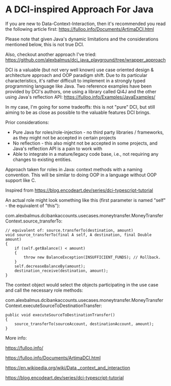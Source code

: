 # A DCI-inspired Approach For Java
If you are new to Data-Context-Interaction, then it's recommended you read the following article first:
https://fulloo.info/Documents/ArtimaDCI.html

Please note that given Java's dynamic limitations and the considerations mentioned below, this is not true DCI.

Also, checkout another approach I've tried: https://github.com/alexbalmus/dci_java_playground/tree/wrapper_approach 

DCI is a valuable (but not very well known) use case oriented design & architecture approach 
and OOP paradigm shift. Due to its particular characteristics, it's rather difficult to implement in a strongly typed 
programming language like Java. Two reference examples have been provided by DCI's authors, one using a library called 
Qi4J and the other using Java's reflection API: https://fulloo.info/Examples/JavaExamples/ 

In my case, I'm going for some tradeoffs: this is not "pure" DCI, but still aiming to be as close as possible to 
the valuable features DCI brings.

Prior considerations:
- Pure Java for roles/role-injection - no third party libraries / frameworks, as they might not be accepted in certain projects
- No reflection - this also might not be accepted in some projects, and Java's reflection API is a pain to work with
- Able to integrate in a mature/legacy code base, i.e., not requiring any changes to existing entities.

Approach taken for roles in Java: context methods with a naming convention.
This will be similar to doing OOP in a language without OOP support like C.

Inspired from https://blog.encodeart.dev/series/dci-typescript-tutorial

An actual role might look something like this (first parameter is named "self" - the equivalent of "this"):

com.alexbalmus.dcibankaccounts.usecases.moneytransfer.MoneyTransferContext.source_transferTo:

    // equivalent of: source.transferTo(destination, amount)
    void source_transferTo(final A self, A destination, final Double amount)
    {
        if (self.getBalance() < amount)
        {
            throw new BalanceException(INSUFFICIENT_FUNDS); // Rollback.
        }
        self.decreaseBalanceBy(amount);
        destination_receive(destination, amount);
    }

The context object would select the objects participating in the use case and call the necessary role methods:

com.alexbalmus.dcibankaccounts.usecases.moneytransfer.MoneyTransferContext.executeSourceToDestinationTransfer:

    public void executeSourceToDestinationTransfer()
    {
        source_transferTo(sourceAccount, destinationAccount, amount);
    }


More info:

https://fulloo.info/ 

https://fulloo.info/Documents/ArtimaDCI.html

https://en.wikipedia.org/wiki/Data,_context_and_interaction

https://blog.encodeart.dev/series/dci-typescript-tutorial

